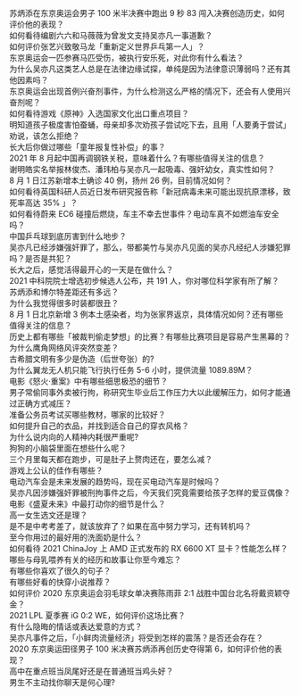 苏炳添在东京奥运会男子 100 米半决赛中跑出 9 秒 83 闯入决赛创造历史，如何评价他的表现？  
如何看待编剧六六和马薇薇为曾发文支持吴亦凡一事道歉？  
如何评价张艺兴致敬马龙「重新定义世界乒乓第一人」？  
东京奥运会一匹参赛马匹受伤，被执行安乐死，对此你有什么看法？  
为什么吴亦凡这类艺人总是在法律边缘试探，单纯是因为法律意识薄弱吗？还有其他因素吗？  
东京奥运会出现首例兴奋剂事件，为什么检测这么严格的情况下，还会有人使用兴奋剂呢？  
如何看待游戏《原神》入选国家文化出口重点项目？  
明知道孩子极度害怕蚕蛹，母亲却多次劝孩子尝试吃下去，且用「人要勇于尝试」劝说，该怎么拒绝？  
长大后你做过哪些「童年报复性补偿」的事？  
2021 年 8 月起中国再调钢铁关税，意味着什么？有哪些值得关注的信息？  
谢明皓实名举报林俊杰、潘玮柏与吴亦凡一起吸毒、强奸幼女，真实性如何？  
8 月 1 日江苏新增本土确诊 40 例，扬州 26 例，目前情况如何？  
如何看待英国科研人员近日发布研究报告称「新冠病毒未来可能出现抗原漂移，致死率高达 35% 」？  
如何看待蔚来 EC6 碰撞后燃烧，车主不幸去世事件？电动车真不如燃油车安全吗？  
中国乒乓球到底厉害到什么地步？  
吴亦凡已经涉嫌强奸罪了，那么，带都美竹与吴亦凡见面的吴亦凡经纪人涉嫌犯罪吗？是否是共犯？  
长大之后，感觉活得最开心的一天是在做什么？  
2021 中科院院士增选初步候选人公布，共 191 人，你对哪位科学家有所了解？  
苏炳添和博尔特差距还有多远？  
为什么我觉得很多时装都很丑？  
8 月 1 日北京新增 3 例本土感染者，均为张家界返京，具体情况如何？还有哪些值得关注的信息？  
历史上都有哪些「被裁判偷走梦想」的比赛？有哪些比赛项目是容易产生黑幕的？  
为什么鹰角网络风评突然变差？  
古希腊文明有多少是伪造（后世夸张）的?  
为什么翼龙无人机只能飞行执行任务 5-6 小时，提供流量 1089.89M？  
电影《怒火·重案》中有哪些细思极恐的细节？  
男子常偷同事外卖被行拘，称研究生毕业后工作压力大以此缓解压力，如何才能通过正确方式减压？  
准备公务员考试买哪些教材，哪家的比较好？  
如何提升自己的衣品，并找到适合自己的穿衣风格？  
为什么说内向的人精神内耗很严重呢?  
狗狗的小脑袋里面在想些什么呢？  
三个月里每天都在跑步，可是肚子上赘肉还在，要怎么减？  
游戏上公认的佳作有哪些？  
电动汽车会是未来发展的趋势吗，现在买电动汽车是时候吗？  
吴亦凡因涉嫌强奸罪被刑拘事件之后，今天我们究竟需要给孩子怎样的爱豆偶像？  
电影《盛夏未来》中最打动你的细节是什么？  
高一女生选文还是理？  
是不是中考考差了，就该放弃了？如果在高中努力学习，还有转机吗？  
至今你用过的最好用的洗面奶是什么？  
如何看待 2021 ChinaJoy 上 AMD 正式发布的 RX 6600 XT 显卡？性能怎么样？  
哪些与母乳喂养有关的经历和故事让你至今难忘？  
有哪些你喜欢了很久的句子？  
有哪些好看的快穿小说推荐？  
如何评价 2020 东京奥运会羽毛球女单决赛陈雨菲 2:1 战胜中国台北名将戴资颖夺金？  
2021 LPL 夏季赛 iG 0:2 WE，如何评价这场比赛？  
有什么隐晦的情话或表达爱意的方式？  
吴亦凡事件之后，「小鲜肉流量经济」将受到怎样的震荡？是否还会存在？  
2020 东京奥运田径男子 100 米决赛苏炳添再创历史夺得第 6，如何评价他的表现？  
高中在重点班当凤尾好还是在普通班当鸡头好？  
男生不主动找你聊天是何心理?  
